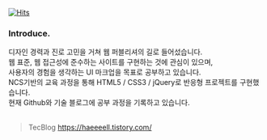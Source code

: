 [![Hits](https://hits.seeyoufarm.com/api/count/incr/badge.svg?url=https%3A%2F%2Fgithub.com%2Flee-haell&count_bg=%23A73DC8&title_bg=%23555555&icon=&icon_color=%23E7E7E7&title=Today+%2F+Total&edge_flat=false)](https://hits.seeyoufarm.com)

### Introduce.
디자인 경력과 진로 고민을 거쳐 웹 퍼블리셔의 길로 들어섰습니다.<br>
웹 표준, 웹 접근성에 준수하는 사이트를 구현하는 것에 관심이 있으며,<br>
사용자의 경험을 생각하는 UI 마크업을 목표로 공부하고 있습니다.<br>
NCS기반의 교육 과정을 통해 HTML5 / CSS3 / jQuery로 반응형 프로젝트를 구현했습니다.<br>
현재 Github와 기술 블로그에 공부 과정을 기록하고 있습니다.<br>
<br>
> TecBlog https://haeeeell.tistory.com/
<!--
**lee-haell/lee-haell** is a ✨ _special_ ✨ repository because its `README.md` (this file) appears on your GitHub profile.

Here are some ideas to get you started:

- 🔭 I’m currently working on ...
- 🌱 I’m currently learning ...
- 👯 I’m looking to collaborate on ...
- 🤔 I’m looking for help with ...
- 💬 Ask me about ...
- 📫 How to reach me: ...
- 😄 Pronouns: ...
- ⚡ Fun fact: ...
-->
